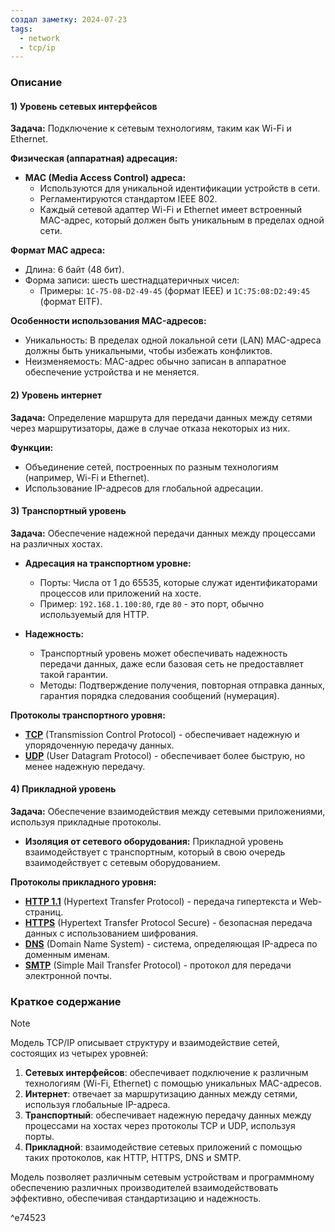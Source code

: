 ```yaml
---
создал заметку: 2024-07-23
tags:
  - network
  - tcp/ip
---
```

### Описание

#### 1) Уровень сетевых интерфейсов

**Задача:** Подключение к сетевым технологиям, таким как Wi-Fi и Ethernet.

**Физическая (аппаратная) адресация:**

- **MAC (Media Access Control) адреса:**
    - Используются для уникальной идентификации устройств в сети.
    - Регламентируются стандартом IEEE 802.
    - Каждый сетевой адаптер Wi-Fi и Ethernet имеет встроенный MAC-адрес, который должен быть уникальным в пределах одной сети.

**Формат MAC адреса:**
- Длина: 6 байт (48 бит).
- Форма записи: шесть шестнадцатеричных чисел:
    - Примеры: `1C-75-08-D2-49-45` (формат IEEE) и `1C:75:08:D2:49:45` (формат EITF).

**Особенности использования MAC-адресов:**
- Уникальность: В пределах одной локальной сети (LAN) MAC-адреса должны быть уникальными, чтобы избежать конфликтов.
- Неизменяемость: MAC-адрес обычно записан в аппаратное обеспечение устройства и не меняется.

#### 2) Уровень интернет

**Задача:** Определение маршрута для передачи данных между сетями через маршрутизаторы, даже в случае отказа некоторых из них.

**Функции:**
- Объединение сетей, построенных по разным технологиям (например, Wi-Fi и Ethernet).
- Использование IP-адресов для глобальной адресации.

#### 3) Транспортный уровень

**Задача:** Обеспечение надежной передачи данных между процессами на различных хостах.

- **Адресация на транспортном уровне:**
    - Порты: Числа от 1 до 65535, которые служат идентификаторами процессов или приложений на хосте.
    - Пример: `192.168.1.100:80`, где `80` - это порт, обычно используемый для HTTP.

- **Надежность:**
    - Транспортный уровень может обеспечивать надежность передачи данных, даже если базовая сеть не предоставляет такой гарантии.
    - Методы: Подтверждение получения, повторная отправка данных, гарантия порядка следования сообщений (нумерация).

**Протоколы транспортного уровня:**
- **[TCP](TCP.md)** (Transmission Control Protocol) - обеспечивает надежную и упорядоченную передачу данных.
- **[UDP](UDP.md)** (User Datagram Protocol) - обеспечивает более быструю, но менее надежную передачу.

#### 4) Прикладной уровень

**Задача:** Обеспечение взаимодействия между сетевыми приложениями, используя прикладные протоколы.

- **Изоляция от сетевого оборудования:** Прикладной уровень взаимодействует с транспортным, который в свою очередь взаимодействует с сетевым оборудованием.

**Протоколы прикладного уровня:**

- **[HTTP 1.1](HTTP%201.1.md)** (Hypertext Transfer Protocol) - передача гипертекста и Web-страниц.
- **[HTTPS](HTTPS.md)** (Hypertext Transfer Protocol Secure) - безопасная передача данных с использованием шифрования.
- **[DNS](DNS.md)** (Domain Name System) - система, определяющая IP-адреса по доменным именам.
- **[SMTP](SMTP)** (Simple Mail Transfer Protocol) - протокол для передачи электронной почты.

### Краткое содержание

> [!NOTE]
> Модель TCP/IP описывает структуру и взаимодействие сетей, состоящих из четырех уровней:
> 1. **Сетевых интерфейсов**: обеспечивает подключение к различным технологиям (Wi-Fi, Ethernet) с помощью уникальных MAC-адресов.
> 2. **Интернет**: отвечает за маршрутизацию данных между сетями, используя глобальные IP-адреса.
> 3. **Транспортный**: обеспечивает надежную передачу данных между процессами на хостах через протоколы TCP и UDP, используя порты.
> 4. **Прикладной**: взаимодействие сетевых приложений с помощью таких протоколов, как HTTP, HTTPS, DNS и SMTP.
> 
> Модель позволяет различным сетевым устройствам и программному обеспечению различных производителей взаимодействовать эффективно, обеспечивая стандартизацию и надежность.

^e74523
